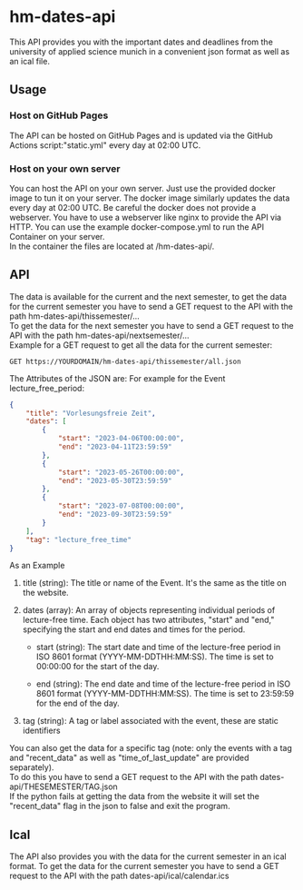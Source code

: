 # hm-dates-api
This API provides you with the important dates and deadlines from the university of applied science munich in a convenient json format as well as an ical file.

## Usage
### Host on GitHub Pages
The API can be hosted on GitHub Pages and is updated via the GitHub Actions script:"static.yml" every day at 02:00 UTC.
### Host on your own server
You can host the API on your own server. Just use the provided docker image to tun it on your server.
The docker image similarly updates the data every day at 02:00 UTC.
Be careful the docker does not provide a webserver. You have to use a webserver like nginx to provide the API via HTTP.
You can use the example docker-compose.yml to run the API Container on your server. \
In the container the files are located at /hm-dates-api/.


## API
The data is available for the current and the next semester, to get the data for the current semester you have to send a GET request to the API with the path hm-dates-api/thissemester/... \
To get the data for the next semester you have to send a GET request to the API with the path hm-dates-api/nextsemester/... \
Example for a GET request to get all the data for the current semester:
```http
GET https://YOURDOMAIN/hm-dates-api/thissemester/all.json
```
The Attributes of the JSON are: For example for the Event lecture_free_period:
```json
{
    "title": "Vorlesungsfreie Zeit",
    "dates": [
        {
            "start": "2023-04-06T00:00:00",
            "end": "2023-04-11T23:59:59"
        },
        {
            "start": "2023-05-26T00:00:00",
            "end": "2023-05-30T23:59:59"
        },
        {
            "start": "2023-07-08T00:00:00",
            "end": "2023-09-30T23:59:59"
        }
    ],
    "tag": "lecture_free_time"
}
```

As an Example 

1. title (string): The title or name of the Event. It's the same as the title on the website. 

2. dates (array): An array of objects representing individual periods of lecture-free time. Each object has two attributes, "start" and "end," specifying the start and end dates and times for the period.

   * start (string): The start date and time of the lecture-free period in ISO 8601 format (YYYY-MM-DDTHH:MM:SS). The time is set to 00:00:00 for the start of the day.

   * end (string): The end date and time of the lecture-free period in ISO 8601 format (YYYY-MM-DDTHH:MM:SS). The time is set to 23:59:59 for the end of the day.

3. tag (string): A tag or label associated with the event, these are static identifiers 

You can also get the data for a specific tag (note: only the events with a tag and "recent_data" as well as "time_of_last_update" are provided separately). \
To do this you have to send a GET request to the API with the path dates-api/THESEMESTER/TAG.json \
If the python fails at getting the data from the website it will set the "recent_data" flag in the json to false and exit the program.
## Ical
The API also provides you with the data for the current semester in an ical format.
To get the data for the current semester you have to send a GET request to the API with the path dates-api/ical/calendar.ics